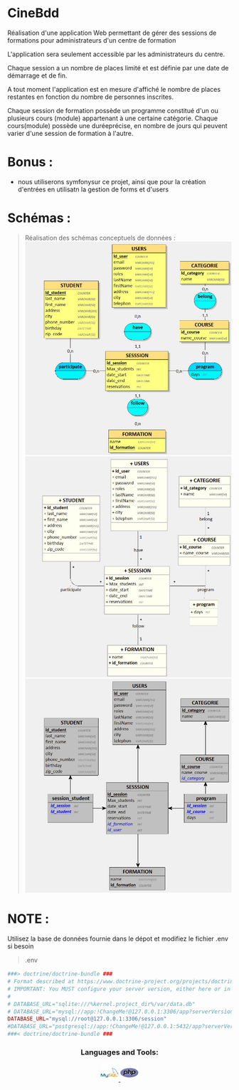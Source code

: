 <h1>CineBdd</h1>
Réalisation d'une application Web permettant de gérer des sessions de formations pour administrateurs d'un centre de formation

L'application sera seulement accessible par les administrateurs du centre.

Chaque session a un nombre de places limité et est définie par une date de démarrage et de fin.

A tout moment l'application est en mesure d'affiché le nombre de places restantes en fonction du nombre de personnes inscrites.

Chaque session de formation possède un programme constitué d'un ou plusieurs cours (module) appartenant à une certaine catégorie. Chaque cours(module) possède une duréeprécise, en nombre de jours qui peuvent varier d'une session de formation à l'autre.

# Bonus :

- nous utiliserons symfonysur ce projet, ainsi que pour la création d'entrées en utilisatn la gestion de forms et d'users

# Schémas :

> Réalisation des schémas conceptuels de données :
> ![MCD](https://github.com/AnthonyM68/session/blob/main/MCD.jpg)
> ![UML](https://github.com/AnthonyM68/session/blob/main/UML.jpg)
> ![MLD](https://github.com/AnthonyM68/session/blob/main/MLD.jpg)

# NOTE :

Utilisez la base de données fournie dans le dépot et modifiez le fichier .env si besoin

> .env

```php
###> doctrine/doctrine-bundle ###
# Format described at https://www.doctrine-project.org/projects/doctrine-dbal/en/latest/reference/configuration.html#connecting-using-a-url
# IMPORTANT: You MUST configure your server version, either here or in config/packages/doctrine.yaml
#
# DATABASE_URL="sqlite:///%kernel.project_dir%/var/data.db"
# DATABASE_URL="mysql://app:!ChangeMe!@127.0.0.1:3306/app?serverVersion=8.0.32&charset=utf8mb4"
DATABASE_URL="mysql://root@127.0.0.1:3306/session"
#DATABASE_URL="postgresql://app:!ChangeMe!@127.0.0.1:5432/app?serverVersion=16&charset=utf8"
###< doctrine/doctrine-bundle ###
```



<h3 align="center">Languages and Tools:</h3>
<div align="center">
<a href="https://www.mysql.com/" target="_blank" rel="noreferrer"> <img src="https://raw.githubusercontent.com/devicons/devicon/master/icons/mysql/mysql-original-wordmark.svg" alt="mysql" width="40" height="40"/> </a>
<a href="https://www.php.net" target="_blank" rel="noreferrer"> <img src="https://raw.githubusercontent.com/devicons/devicon/master/icons/php/php-original.svg" alt="php" width="40" height="40"/> </a>
</div>
